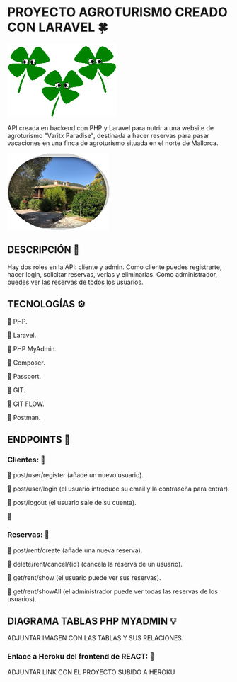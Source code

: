 # PROYECTO AGROTURISMO CREADO CON LARAVEL :four_leaf_clover:

![Screenshot](public/treboles.gif)


API creada en backend con PHP y Laravel para nutrir a una website de agroturismo "Varitx Paradise", destinada a hacer reservas para pasar vacaciones en una finca de agroturismo situada en el norte de Mallorca. 

![Screenshot](public/logo_casa_vistas.png)


## DESCRIPCIÓN :open_book:

Hay dos roles en la API: cliente y admin. Como cliente puedes registrarte, hacer login, solicitar reservas, verlas y eliminarlas. Como administrador, puedes ver las reservas de todos los usuarios.


## TECNOLOGÍAS :gear:

:large_blue_circle: PHP.

:large_blue_circle: Laravel.

:large_blue_circle: PHP MyAdmin.

:large_blue_circle: Composer.

:large_blue_circle: Passport.

:large_blue_circle: GIT.

:large_blue_circle: GIT FLOW.

:large_blue_circle: Postman.


## ENDPOINTS :link:

### Clientes: :bust_in_silhouette: 

:round_pushpin:  post/user/register (añade un nuevo usuario).

:round_pushpin:  post/user/login (el usuario introduce su email y la contraseña para entrar).

:round_pushpin:  post/logout (el usuario sale de su cuenta).

:round_pushpin: 

### Reservas: :date:

:round_pushpin: post/rent/create (añade una nueva reserva).

:round_pushpin: delete/rent/cancel/{id} (cancela la reserva de un usuario).

:round_pushpin: get/rent/show (el usuario puede ver sus reservas).

:round_pushpin: get/rent/showAll (el administrador puede ver todas las reservas de los usuarios). 

## DIAGRAMA TABLAS PHP MYADMIN :bulb:

ADJUNTAR IMAGEN CON LAS TABLAS Y SUS RELACIONES.

### Enlace a Heroku del frontend de REACT: :link:

ADJUNTAR LINK CON EL PROYECTO SUBIDO A HEROKU
